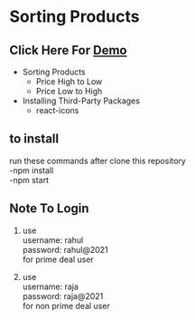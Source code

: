 # Sorting Products

## Click Here For [Demo](https://sortingappriyas.ccbp.tech)

- Sorting Products
  - Price High to Low
  - Price Low to High
- Installing Third-Party Packages
  - react-icons

## to install    
run these commands after clone this repository    
-npm install   
-npm start

## Note To Login 
1. use   
username: rahul   
password: rahul@2021   
for prime deal user   

2. use   
username: raja   
password: raja@2021   
for non prime deal user
